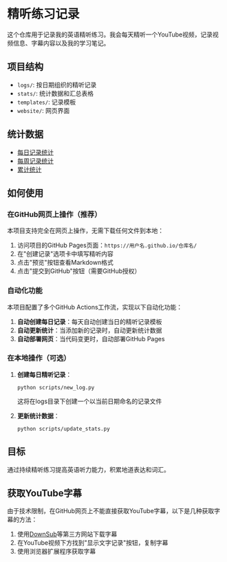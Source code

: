 # 精听练习记录

这个仓库用于记录我的英语精听练习。我会每天精听一个YouTube视频，记录视频信息、字幕内容以及我的学习笔记。

## 项目结构

- `logs/`: 按日期组织的精听记录
- `stats/`: 统计数据和汇总表格
- `templates/`: 记录模板
- `website/`: 网页界面

## 统计数据

- [每日记录统计](stats/daily.md)
- [每周记录统计](stats/weekly.md)
- [累计统计](stats/summary.md)

## 如何使用

### 在GitHub网页上操作（推荐）

本项目支持完全在网页上操作，无需下载任何文件到本地：

1. 访问项目的GitHub Pages页面：`https://用户名.github.io/仓库名/`
2. 在"创建记录"选项卡中填写精听内容
3. 点击"预览"按钮查看Markdown格式
4. 点击"提交到GitHub"按钮（需要GitHub授权）

### 自动化功能

本项目配置了多个GitHub Actions工作流，实现以下自动化功能：

1. **自动创建每日记录**：每天自动创建当日的精听记录模板
2. **自动更新统计**：当添加新的记录时，自动更新统计数据
3. **自动部署网页**：当代码变更时，自动部署GitHub Pages

### 在本地操作（可选）

1. **创建每日精听记录**：
   ```
   python scripts/new_log.py
   ```
   这将在logs目录下创建一个以当前日期命名的记录文件

2. **更新统计数据**：
   ```
   python scripts/update_stats.py
   ```

## 目标

通过持续精听练习提高英语听力能力，积累地道表达和词汇。

## 获取YouTube字幕

由于技术限制，在GitHub网页上不能直接获取YouTube字幕，以下是几种获取字幕的方法：

1. 使用[DownSub](https://downsub.com/)等第三方网站下载字幕
2. 在YouTube视频下方找到"显示文字记录"按钮，复制字幕
3. 使用浏览器扩展程序获取字幕 